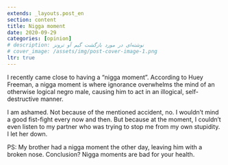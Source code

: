 ```yaml
---
extends: _layouts.post_en
section: content
title: Nigga moment
date: 2020-09-29
categories: [opinion]
# description: نوشته‌ای در مورد بازگشت گیم آو ترونز
# cover_image: /assets/img/post-cover-image-1.png
ltr: true
---
```




I recently came close to having a “nigga moment”. According to Huey Freeman, a nigga moment is where ignorance overwhelms the mind of an otherwise logical negro male, causing him to act in an illogical, self-destructive manner.

I am ashamed. Not because of the mentioned accident, no. I wouldn’t mind a good fist-fight every now and then. But because at the moment, I couldn’t even listen to my partner who was trying to stop me from my own stupidity. I let her down.

PS: My brother had a nigga moment the other day, leaving him with a broken nose. Conclusion? Nigga moments are bad for your health.